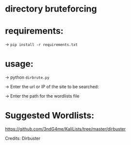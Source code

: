 # directory bruteforcing

# requirements:
-> <code>pip install -r requirements.txt</code>
# usage:

-> python <code>dirbrute.py</code>
  
  
-> Enter the url or IP of the site to be searched:

-> Enter the path for the wordlists file

# Suggested Wordlists:

https://github.com/3ndG4me/KaliLists/tree/master/dirbuster

Credits: Dirbuster
